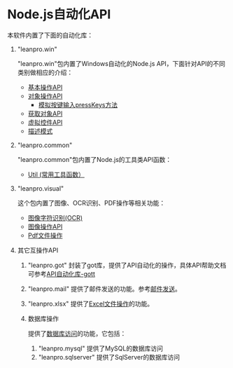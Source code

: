 # Node.js自动化API

本软件内置了下面的自动化库：

1. "leanpro.win"

   "leanpro.win"包内置了Windows自动化的Node.js API，下面针对API的不同类别做相应的介绍：

   * [基本操作API](node_basic.md)
   * [对象操作API](node_operations.md)
     * [模拟按键输入pressKeys方法](pressKeys.md)
   * [获取对象API](node_container.md)
   * [虚拟控件API](virtual_api.md)
   * [描述模式](descriptive_mode.md)

2. "leanpro.common"

   "leanpro.common"包内置了Node.js的工具类API函数：
   * [Util (常用工具函数）](util.md)

3. "leanpro.visual"

   这个包内置了图像、OCR识别、PDF操作等相关功能：
   * [图像字符识别(OCR)](ocr.md)
   * [图像操作API](image.md)
   * [Pdf文件操作](/shared/pdf.md)

4. 其它互操作API
   
   1. "leanpro.got"
      封装了got库，提供了API自动化的操作，具体API帮助文档可参考[API自动化库-gott](api_got.md)

   2. "leanpro.mail"
      提供了邮件发送的功能。参考[邮件发送](/shared/mailer.md)。

   3. "leanpro.xlsx"
      提供了[Excel文件操作](/shared/excel.md)的功能。

   4. 数据库操作
      
      提供了[数据库访问](/shared/database.md)的功能，它包括：
      1. "leanpro.mysql" 提供了MySQL的数据库访问
      2. "leanpro.sqlserver" 提供了SqlServer的数据库访问



   

